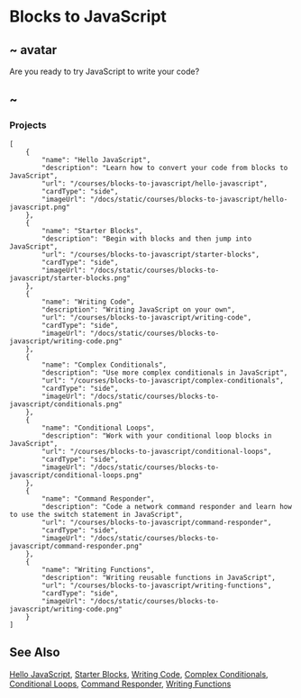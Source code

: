 # Blocks to JavaScript

## ~ avatar

Are you ready to try JavaScript to write your code?

## ~

### Projects

```codecard
[
    {
        "name": "Hello JavaScript",
        "description": "Learn how to convert your code from blocks to JavaScript",
        "url": "/courses/blocks-to-javascript/hello-javascript",
        "cardType": "side",
        "imageUrl": "/docs/static/courses/blocks-to-javascript/hello-javascript.png"
    },
    {
        "name": "Starter Blocks",
        "description": "Begin with blocks and then jump into JavaScript",
        "url": "/courses/blocks-to-javascript/starter-blocks",
        "cardType": "side",
        "imageUrl": "/docs/static/courses/blocks-to-javascript/starter-blocks.png"
    },
    {
        "name": "Writing Code",
        "description": "Writing JavaScript on your own",
        "url": "/courses/blocks-to-javascript/writing-code",
        "cardType": "side",
        "imageUrl": "/docs/static/courses/blocks-to-javascript/writing-code.png"
    },
    {
        "name": "Complex Conditionals",
        "description": "Use more complex conditionals in JavaScript",
        "url": "/courses/blocks-to-javascript/complex-conditionals",
        "cardType": "side",
        "imageUrl": "/docs/static/courses/blocks-to-javascript/conditionals.png"
    },
    {
        "name": "Conditional Loops",
        "description": "Work with your conditional loop blocks in JavaScript",
        "url": "/courses/blocks-to-javascript/conditional-loops",
        "cardType": "side",
        "imageUrl": "/docs/static/courses/blocks-to-javascript/conditional-loops.png"
    },
    {
        "name": "Command Responder",
        "description": "Code a network command responder and learn how to use the switch statement in JavaScript",
        "url": "/courses/blocks-to-javascript/command-responder",
        "cardType": "side",
        "imageUrl": "/docs/static/courses/blocks-to-javascript/command-responder.png"
    },
    {
        "name": "Writing Functions",
        "description": "Writing reusable functions in JavaScript",
        "url": "/courses/blocks-to-javascript/writing-functions",
        "cardType": "side",
        "imageUrl": "/docs/static/courses/blocks-to-javascript/writing-code.png"
    }
]
```

## See Also

[Hello JavaScript](/courses/blocks-to-javascript/hello-javascript),
[Starter Blocks](/courses/blocks-to-javascript/starter-blocks),
[Writing Code](/courses/blocks-to-javascript/writing-code),
[Complex Conditionals](/courses/blocks-to-javascript/complex-conditionals),
[Conditional Loops](/courses/blocks-to-javascript/conditional-loops),
[Command Responder](/courses/blocks-to-javascript/command-responder),
[Writing Functions](/courses/blocks-to-javascript/writing-functions)
